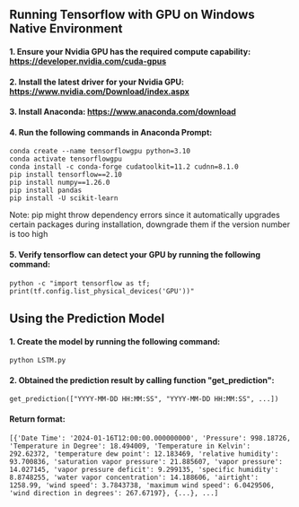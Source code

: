 ## Running Tensorflow with GPU on Windows Native Environment

#### 1. Ensure your Nvidia GPU has the required compute capability: https://developer.nvidia.com/cuda-gpus

#### 2. Install the latest driver for your Nvidia GPU: https://www.nvidia.com/Download/index.aspx

#### 3. Install Anaconda: https://www.anaconda.com/download

#### 4. Run the following commands in Anaconda Prompt:
```
conda create --name tensorflowgpu python=3.10
conda activate tensorflowgpu
conda install -c conda-forge cudatoolkit=11.2 cudnn=8.1.0
pip install tensorflow==2.10
pip install numpy==1.26.0
pip install pandas
pip install -U scikit-learn
```
Note: pip might throw dependency errors since it automatically upgrades certain packages during installation, downgrade them if the version number is too high

#### 5. Verify tensorflow can detect your GPU by running the following command:
```
python -c "import tensorflow as tf; print(tf.config.list_physical_devices('GPU'))"
```
## Using the Prediction Model

#### 1. Create the model by running the following command:
```
python LSTM.py
```
#### 2. Obtained the prediction result by calling function "get_prediction":
```
get_prediction(["YYYY-MM-DD HH:MM:SS", "YYYY-MM-DD HH:MM:SS", ...])
```
#### Return format:
```
[{'Date Time': '2024-01-16T12:00:00.000000000', 'Pressure': 998.18726, 'Temperature in Degree': 18.494009, 'Temperature in Kelvin': 292.62372, 'temperature dew point': 12.183469, 'relative humidity': 93.700836, 'saturation vapor pressure': 21.885607, 'vapor pressure': 14.027145, 'vapor pressure deficit': 9.299135, 'specific humidity': 8.8748255, 'water vapor concentration': 14.188606, 'airtight': 1258.99, 'wind speed': 3.7843738, 'maximum wind speed': 6.0429506, 'wind direction in degrees': 267.67197}, {...}, ...]
```
